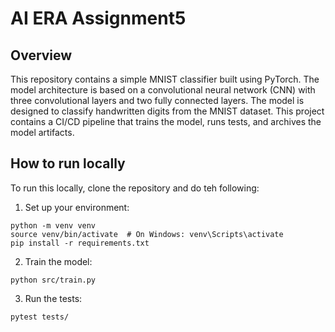 # AI ERA Assignment5

## Overview

This repository contains a simple MNIST classifier built using PyTorch. The model architecture is based on a convolutional neural network (CNN) with three convolutional layers and two fully connected layers. The model is designed to classify handwritten digits from the MNIST dataset.
This project contains a CI/CD pipeline that trains the model, runs tests, and archives the model artifacts.

## How to run locally
To run this locally, clone the repository and do teh following:

1. Set up your environment:
```
python -m venv venv
source venv/bin/activate  # On Windows: venv\Scripts\activate
pip install -r requirements.txt
```
2. Train the model:
```
python src/train.py
```
3. Run the tests:
```
pytest tests/
```

